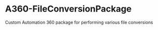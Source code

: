 # A360-FileConversionPackage
 Custom Automation 360 package for performing various file conversions
